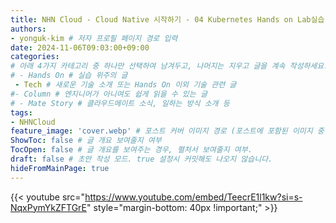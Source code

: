 ```yaml
---
title: NHN Cloud - Cloud Native 시작하기 - 04 Kubernetes Hands on Lab실습
authors:
- yonguk-kim # 저자 프로필 페이지 경로 입력
date: 2024-11-06T09:03:00+09:00
categories:
# 아래 4가지 카테고리 중 하나만 선택하여 남겨두고, 나머지는 지우고 글을 계속 작성하세요.
# - Hands On # 실습 위주의 글
 - Tech # 새로운 기술 소개 또는 Hands On 이외 기술 관련 글
#- Column # 엔지니어가 아니여도 쉽게 읽을 수 있는 글
# - Mate Story # 클라우드메이트 소식, 일하는 방식 소개 등
tags:
- NHNCloud
feature_image: 'cover.webp' # 포스트 커버 이미지 경로 (포스트에 포함된 이미지 중 하나 지정. 필드 제거하면 기본 이미지가 나옵니다.)
ShowToc: false # 글 개요 보여줄지 여부
TocOpen: false # 글 개요를 보여주는 경우, 펼처서 보여줄지 여부.
draft: false # 초안 작성 모드. true 설정시 커밋해도 나오지 않습니다.
hideFromMainPage: true
---
```


{{< youtube src="https://www.youtube.com/embed/TeecrE1l1kw?si=s-NqxPymYkZFTGrE" style="margin-bottom: 40px !important;" >}}
